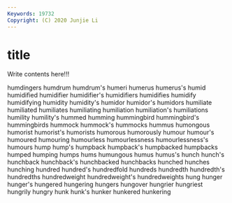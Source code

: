 ```yaml
---
Keywords: 19732
Copyright: (C) 2020 Junjie Li
---
```


# title

Write contents here!!!

humdingers 
humdrum 
humdrum's 
humeri 
humerus 
humerus's 
humid 
humidified
humidifier 
humidifier's 
humidifiers 
humidifies 
humidify 
humidifying 
humidity 
humidity's 
humidor 
humidor's
humidors 
humiliate 
humiliated 
humiliates 
humiliating 
humiliation 
humiliation's 
humiliations 
humility 
humility's
hummed 
humming 
hummingbird 
hummingbird's 
hummingbirds 
hummock 
hummock's 
hummocks 
hummus 
humongous
humorist 
humorist's 
humorists 
humorous 
humorously 
humour 
humour's 
humoured 
humouring 
humourless
humourlessness 
humourlessness's 
humours 
hump 
hump's 
humpback 
humpback's 
humpbacked 
humpbacks 
humped
humping 
humps 
hums 
humungous 
humus 
humus's 
hunch 
hunch's 
hunchback 
hunchback's
hunchbacked 
hunchbacks 
hunched 
hunches 
hunching 
hundred 
hundred's 
hundredfold 
hundreds 
hundredth
hundredth's 
hundredths 
hundredweight 
hundredweight's 
hundredweights 
hung 
hunger 
hunger's 
hungered 
hungering
hungers 
hungover 
hungrier 
hungriest 
hungrily 
hungry 
hunk 
hunk's 
hunker 
hunkered
hunkering 
